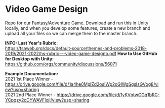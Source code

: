 # Video Game Design
Repo for our Fantasy/Adventure Game. Download and run this in Unity locally, and when you develop some features, create a new branch and upload all your files so we can merge them to the master branch.


<b>INFO:</b>
<b>Last Year's Rubric:</b><br>
https://tsaweb.org/docs/default-source/themes-and-problems-2018-2019/2021-2022/hs-rubric---video-game-designb.pdf
<b>How to Use GitHub for Desktop with Unity:</b><br>
https://github.com/orgs/community/discussions/56071


<b>Example Documentation:</b><br>
2021 1st Place Winner - https://drive.google.com/file/d/1a4he0MplZd2osIWp2oGIWgSgsIsGVog8/view?usp=sharing
<br>
2021 2nd Place Winner - https://drive.google.com/file/d/1yKVptwCGq1bRC-YCpqzy2cCYWAVFIoji/view?usp=sharing
